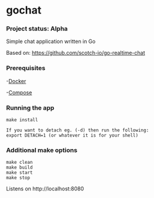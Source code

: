 # gochat

### Project status: Alpha

Simple chat application written in Go

Based on: https://github.com/scotch-io/go-realtime-chat

### Prerequisites

-[Docker]

-[Compose]

### Running the app
```
make install

If you want to detach eg. (-d) then run the following:
export DETACH=1 (or whatever it is for your shell)
```

### Additional make options
```
make clean
make build
make start
make stop
```

Listens on http://localhost:8080

[Docker]: https://docs.docker.com/install/
[Compose]: https://docs.docker.com/compose/install/
